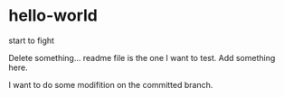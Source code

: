 # hello-world
start to fight

Delete something... readme file is the one I want to test.
Add something here.

I want to do some modifition on the committed branch.
